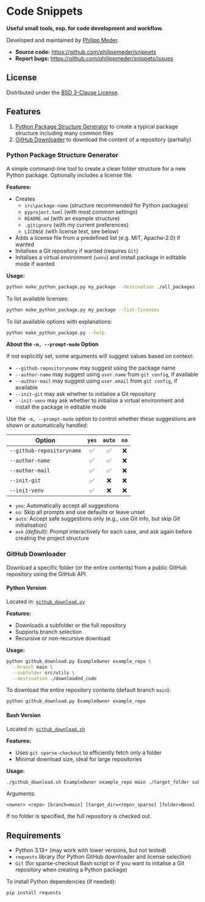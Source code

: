 # Code Snippets

**Useful small tools, esp. for code development and workflow.**

Developed and maintained by [Philipp Meder](https://github.com/philippmeder).

* **Source code:** https://github.com/philippmeder/snippets
* **Report bugs:** https://github.com/philippmeder/snippets/issues

## License

Distributed under the [BSD 3-Clause License](./LICENSE).


## Features

1. [Python Package Structure Generator](#python-package-structure-generator) to create a typical package structure including many common files
2. [GitHub Downloader](#github-downloader) to download the content of a repository (partially)

### Python Package Structure Generator

A simple command-line tool to create a clean folder structure for a new Python package. Optionally includes a license file.

**Features:**

- Creates
  - `src\package-name` (structure recommended for Python packages)
  - `pyproject.toml` (with most common settings)
  - `README.md` (with an example structure)
  - `.gitignore` (with my current preferences)
  - `LICENSE` (with license text, see below)
- Adds a license file from a predefined list (e.g. MIT, Apache-2.0) if wanted
- Initalises a Git repository if wanted (requires `Git`)
- Initalises a virtual environment (`venv`) and install package in editable mode if wanted

**Usage:**

```bash
python make_python_package.py my_package --destination ./all_packages --license mit
```

To list available licenses:

```bash
python make_python_package.py my_package --list-licenses
```

To list available options with explanations:

```bash
python make_python_package.py --help
```

**About the `-m, --prompt-mode` Option**

If not explicitly set, some arguments will suggest values based on context:

- `--github-repositoryname` may suggest using the package name
- `--author-name` may suggest using `user.name` from `git config`, if available
- `--author-mail` may suggest using `user.email` from `git config`, if available
- `--init-git` may ask whether to initialise a Git repository
- `--init-venv` may ask whether to initialise a virtual environment and install the package in editable mode

Use the `-m, --prompt-mode` option to control whether these suggestions are shown or automatically handled:

| Option                   | `yes` | `auto` | `no`  |
|--------------------------|:-----:|:------:|:-----:|
| `--github-repositoryname`|  ✅   |   ✅    |  ❌   |
| `--author-name`          |  ✅   |   ✅    |  ❌   |
| `--author-mail`          |  ✅   |   ✅    |  ❌   |
| `--init-git`             |  ✅   |   ❌    |  ❌   |
| `--init-venv`            |  ✅   |   ❌    |  ❌   |

- `yes`: Automatically accept all suggestions
- `no`: Skip all prompts and use defaults or leave unset
- `auto`: Accept safe suggestions only (e.g., use Git info, but skip Git initialisation)
- `ask` *(default)*: Prompt interactively for each case, and ask again before creating the project structure



### GitHub Downloader

Download a specific folder (or the entire contents) from a public GitHub repository using the GitHub API.

#### Python Version

Located in: [`github_download.py`](./src/github_download.py)

**Features:**

* Downloads a subfolder or the full repository
* Supports branch selection
* Recursive or non-recursive download

**Usage:**

```bash
python github_download.py ExampleOwner example_repo \
  --branch main \
  --subfolder src/utils \
  --destination ./downloaded_code
```

To download the entire repository contents (default branch `main`):

```bash
python github_download.py ExampleOwner example_repo
```

#### Bash Version

Located in: [`github_download.sh`](./src/github_download.sh)

**Features:**

* Uses `git sparse-checkout` to efficiently fetch only a folder
* Minimal download size, ideal for large repositories

**Usage:**

```bash
./github_download.sh ExampleOwner example_repo main ./target_folder subdir/in/repo
```

Arguments:

```text
<owner> <repo> [branch=main] [target_dir=<repo>_sparse] [folder=None]
```

If no folder is specified, the full repository is checked out.


## Requirements

* Python 3.13+ (may work with lower versions, but not tested)
* `requests` library (for Python GitHub downloader and license selection)
* `Git` (for sparse-checkout Bash script or if you want to initalise a Git repository when creating a Python package)

To install Python dependencies (if needed):

```bash
pip install requests
```
